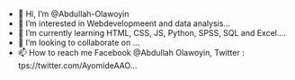 - 👋 Hi, I’m @Abdullah-Olawoyin
- 👀 I’m interested in Webdevelopmeent and data analysis...
- 🌱 I’m currently learning HTML, CSS, JS, Python, SPSS, SQL and Excel....
- 💞️ I’m looking to collaborate on ...
- 📫 How to reach me Facebook @Abdullah Olawoyin, Twitter : tps://twitter.com/AyomideAAO...

<!---
Abdullah-Olawoyin/Abdullah-Olawoyin is a ✨ special ✨ repository because its `README.md` (this file) appears on your GitHub profile.
You can click the Preview link to take a look at your changes.
--->
